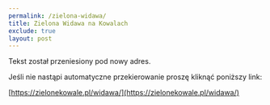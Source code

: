 ```yaml
---
permalink: /zielona-widawa/
title: Zielona Widawa na Kowalach
exclude: true
layout: post
---
```


Tekst został przeniesiony pod nowy adres.

Jeśli nie nastąpi automatyczne przekierowanie proszę kliknąć poniższy link:

[https://zielonekowale.pl/widawa/](https://zielonekowale.pl/widawa/)

<script>
  document.location.href = "https://zielonekowale.pl/widawa/"
</script>
